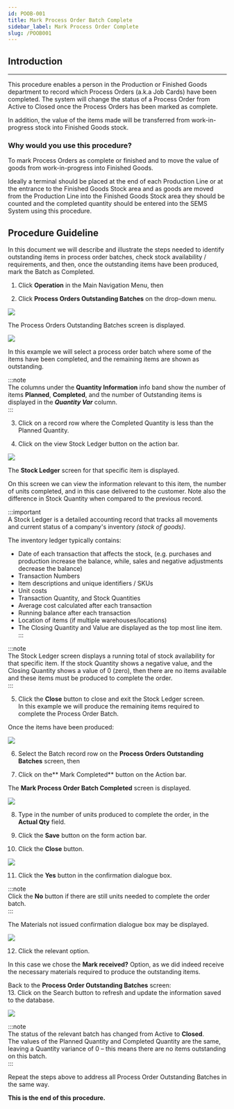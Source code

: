 ```yaml
---
id: POOB-001
title: Mark Process Order Batch Complete
sidebar_label: Mark Process Order Complete
slug: /POOB001
---
```


## Introduction
___  

This procedure enables a person in the Production or Finished Goods department to record which Process Orders (a.k.a Job Cards) have been completed. The system will change the status of a Process Order from Active to Closed once the Process Orders has been marked as complete.  

In addition, the value of the items made will be transferred from work-in-progress stock into Finished Goods stock.  

### Why would you use this procedure?  

To mark Process Orders as complete or finished and to move the value of goods from work-in-progress into Finished Goods.   

Ideally a terminal should be placed at the end of each Production Line or at the entrance to the Finished Goods Stock area and as goods are moved from the Production Line into the Finished Goods Stock area they should be counted and the completed quantity should be entered into the SEMS System using this procedure.  

## Procedure Guideline  

In this document we will describe and illustrate the steps needed to identify outstanding items in process order batches, check stock availability / requirements, and then, once the outstanding items have been produced, mark the Batch as Completed.  

1.  Click **Operation** in the Main Navigation Menu, then  

2.  Click **Process Orders Outstanding Batches** on the drop-down menu.  

![](../static/img/docs/POOB-001/image01.png)  

The Process Orders Outstanding Batches screen is displayed.  

![](../static/img/docs/POOB-001/image02.png)  

In this example we will select a process order batch where some of the items have been completed, and the remaining items are shown as outstanding.  

:::note  
The columns under the **Quantity Information** info band show the number of items **Planned**, **Completed**, and the number of Outstanding items is displayed in the _**Quantity Var**_ column.  
:::  

3.	Click on a record row where the Completed Quantity is less than the Planned Quantity.  

4.	Click on the view Stock Ledger button on the action bar.  

![](../static/img/docs/POOB-001/image03.png)  

The **Stock Ledger** screen for that specific item is displayed.  

On this screen we can view the information relevant to this item, the number of units completed, and in this case delivered to the customer.  Note also the difference in Stock Quantity when compared to the previous record.  

:::important  
A Stock Ledger is a detailed accounting record that tracks all movements and current status of a company's inventory _(stock of goods)_.  

The inventory ledger typically contains:  
-   Date of each transaction that affects the stock, (e.g. purchases and production increase the balance, while, sales and negative adjustments decrease the balance)  
-   Transaction Numbers  
-   Item descriptions and unique identifiers / SKUs  
-   Unit costs
-   Transaction Quantity, and Stock Quantities
-   Average cost calculated after each transaction
-   Running balance after each transaction
-   Location of items (if multiple warehouses/locations)  
-   The Closing Quantity and Value are displayed as the top most line item.  
:::  

:::note  
The Stock Ledger screen displays a running total of stock availability for that specific item.  If the stock Quantity shows a negative value, and the Closing Quantity shows a value of 0 (zero), then there are no items available and these items must be produced to complete the order.  
:::  

5.	Click the **Close** button to close and exit the Stock Ledger screen.  
In this example we will produce the remaining items required to complete the Process Order Batch.  

Once the items have been produced:  

![](../static/img/docs/POOB-001/image04.png)  

6.	Select the Batch record row on the **Process Orders Outstanding Batches** screen, then  

7.	Click on the** Mark Completed** button on the Action bar.  

The **Mark Process Order Batch Completed** screen is displayed.  

![](../static/img/docs/POOB-001/image05.png)  

8.	Type in the number of units produced to complete the order, in the **Actual Qty** field.  

9.	Click the **Save** button on the form action bar.  

10.	Click the **Close** button.  

![](../static/img/docs/POOB-001/image06.png)  

11.	Click the **Yes** button in the confirmation dialogue box.  

:::note  
Click the **No** button if there are still units needed to complete the order batch.  
:::  

The Materials not issued confirmation dialogue box may be displayed.  

![](../static/img/docs/POOB-001/image07.png)  

12.	Click the relevant option.  

In this case we chose the **Mark received?** Option, as we did indeed receive the necessary materials required to produce the outstanding items.  

Back to the **Process Order Outstanding Batches** screen:  
13.	Click on the Search button to refresh and update the information saved to the database.  

![](../static/img/docs/POOB-001/image08.png)  

:::note  
The status of the relevant batch has changed from Active to **Closed**.  
The values of the Planned Quantity and Completed Quantity are the same, leaving a Quantity variance of 0 – this means there are no items outstanding on this batch.  
:::  

Repeat the steps above to address all Process Order Outstanding Batches in the same way.  

**This is the end of this procedure.**
